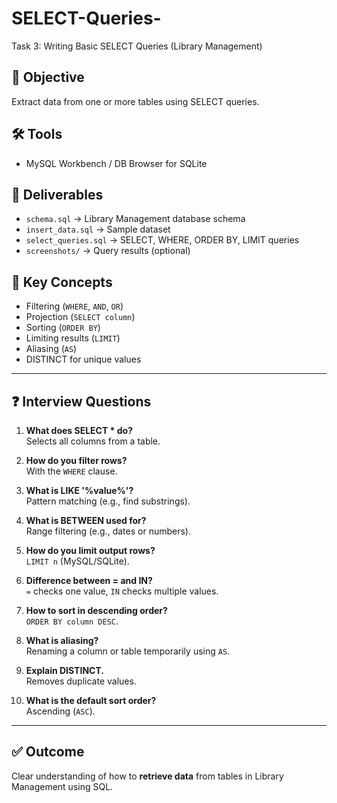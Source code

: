 # SELECT-Queries-
Task 3: Writing Basic SELECT Queries (Library Management)


## 🎯 Objective
Extract data from one or more tables using SELECT queries.

## 🛠 Tools
- MySQL Workbench / DB Browser for SQLite

## 📂 Deliverables
- `schema.sql` → Library Management database schema
- `insert_data.sql` → Sample dataset
- `select_queries.sql` → SELECT, WHERE, ORDER BY, LIMIT queries
- `screenshots/` → Query results (optional)

## 📖 Key Concepts
- Filtering (`WHERE`, `AND`, `OR`)
- Projection (`SELECT column`)
- Sorting (`ORDER BY`)
- Limiting results (`LIMIT`)
- Aliasing (`AS`)
- DISTINCT for unique values

---

## ❓ Interview Questions

1. **What does SELECT * do?**  
   Selects all columns from a table.  

2. **How do you filter rows?**  
   With the `WHERE` clause.  

3. **What is LIKE '%value%'?**  
   Pattern matching (e.g., find substrings).  

4. **What is BETWEEN used for?**  
   Range filtering (e.g., dates or numbers).  

5. **How do you limit output rows?**  
   `LIMIT n` (MySQL/SQLite).  

6. **Difference between = and IN?**  
   `=` checks one value, `IN` checks multiple values.  

7. **How to sort in descending order?**  
   `ORDER BY column DESC`.  

8. **What is aliasing?**  
   Renaming a column or table temporarily using `AS`.  

9. **Explain DISTINCT.**  
   Removes duplicate values.  

10. **What is the default sort order?**  
    Ascending (`ASC`).  

---

## ✅ Outcome
Clear understanding of how to **retrieve data** from tables in Library Management using SQL.
